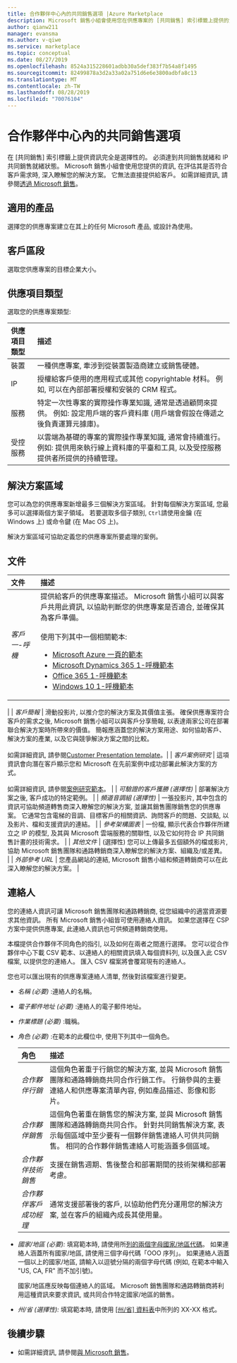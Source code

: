 ```yaml
---
title: 合作夥伴中心內的共同銷售選項 |Azure Marketplace
description: Microsoft 銷售小組會使用您在供應專案的 [共同銷售] 索引標籤上提供的資訊, 在評估其是否符合客戶需求時, 深入瞭解您的解決方案。
author: qianw211
manager: evansma
ms.author: v-qiwe
ms.service: marketplace
ms.topic: conceptual
ms.date: 08/27/2019
ms.openlocfilehash: 8524a315228601adbb30a5def383f7b54a8f1495
ms.sourcegitcommit: 82499878a3d2a33a02a751d6e6e3800adbfa8c13
ms.translationtype: MT
ms.contentlocale: zh-TW
ms.lasthandoff: 08/28/2019
ms.locfileid: "70076104"
---
```

# <a name="co-sell-option-in-partner-center"></a>合作夥伴中心內的共同銷售選項

在 [共同銷售] 索引標籤上提供資訊完全是選擇性的。 必須達到共同銷售就緒和 IP 共同銷售就緒狀態。 Microsoft 銷售小組會使用您提供的資訊, 在評估其是否符合客戶需求時, 深入瞭解您的解決方案。 它無法直接提供給客戶。 如需詳細資訊, 請參閱[透過 Microsoft 銷售](https://docs.microsoft.com/azure/marketplace/partner-center-portal/create-new-saas-offer#sell-through-microsoft)。

## <a name="applicable-products"></a>適用的產品

選擇您的供應專案建立在其上的任何 Microsoft 產品, 或設計為使用。

## <a name="customer-segments"></a>客戶區段

選取您供應專案的目標企業大小。

## <a name="offer-type"></a>供應項目類型

選取您的供應專案類型:

| **供應項目類型**    | **描述**  |
| :------------------- | :-------------------|
| 裝置 | 一種供應專案, 牽涉到從裝置製造商建立或銷售硬體。 |
| IP | 授權給客戶使用的應用程式或其他 copyrightable 材料。 例如, 可以在內部部署授權和安裝的 CRM 程式。 |
| 服務 | 特定一次性專案的實際操作專業知識, 通常是透過顧問來提供。 例如: 設定用戶端的客戶資料庫 (用戶端會假設在傳遞之後負責運算元據庫)。 |
| 受控服務 | 以雲端為基礎的專案的實際操作專業知識, 通常會持續進行。 例如: 提供用來執行線上資料庫的平臺和工具, 以及受控服務提供者所提供的持續管理。 |

## <a name="solution-areas"></a>解決方案區域

您可以為您的供應專案新增最多三個解決方案區域。  針對每個解決方案區域, 您最多可以選擇兩個方案子領域。 若要選取多個子類別, `Ctrl`請使用金鑰 (在 Windows 上) 或命令鍵 (在 Mac OS 上)。

解決方案區域可協助定義您的供應專案所要處理的案例。

## <a name="documents"></a>文件

| **文件**    | **描述**  |
| :------------------- | :-------------------|
| *客戶一-呼機* | 提供給客戶的供應專案描述。 Microsoft 銷售小組可以與客戶共用此資訊, 以協助判斷您的供應專案是否適合, 並確保其為客戶準備。 <br> <br> 使用下列其中一個相關範本: <br> <ul> <li> [Microsoft Azure 一頁的範本](https://aka.ms/Customer-One-Pager_MicrosoftAzure) </li> <li> [Microsoft Dynamics 365 1-呼機範本](https://aka.ms/Customer-One-Pager_MicrosoftDynamics365) </li> <li> [Office 365 1-呼機範本](https://aka.ms/Customer-One-Pager_MicrosoftOffice365) </li> <li> [Windows 10 1-呼機範本](https://aka.ms/Customer-One-Pager_Windows) </li> </ul>
 |
| *客戶簡報* | 滑動投影片, 以推介您的解決方案及其價值主張。 確保供應專案符合客戶的需求之後, Microsoft 銷售小組可以與客戶分享簡報, 以表達兩家公司在部署聯合解決方案時所帶來的價值。 簡報應涵蓋您的解決方案用途、如何協助客戶、解決方案的產業, 以及它與競爭解決方案之間的比較。 <br> <br> 如需詳細資訊, 請參閱[Customer Presentation template](https://aka.ms/GTMServices_CustomerPresentation)。|
| *客戶案例研究* | 這項資訊會向潛在客戶顯示您和 Microsoft 在先前案例中成功部署此解決方案的方式。 <br> <br> 如需詳細資訊, 請參閱[案例研究範本](https://aka.ms/GTM_Case_Study_Template)。 |
| *可驗證的客戶獲勝 (選擇性)* | 部署解決方案之後, 客戶成功的特定範例。 |
| *頻道音調組 (選擇性)* | 一張投影片, 其中包含的資訊可協助頻道轉售商深入瞭解您的解決方案, 並讓其銷售團隊銷售您的供應專案。 它通常包含電梯的音調、目標客戶的相關資訊、詢問客戶的問題、交談點, 以及影片、檔和支援資訊的連結。 |
| *參考架構圖表* | 一份檔, 顯示代表合作夥伴所建立之 IP 的模型, 及其與 Microsoft 雲端服務的關聯性, 以及它如何符合 IP 共同銷售計畫的技術需求。 |
| *其他文件* | (選擇性) 您可以上傳最多五個額外的檔或影片, 協助 Microsoft 銷售團隊和通路轉銷商深入瞭解您的解決方案、組織及/或差異。 |
| *外部參考 URL* | 您產品網站的連結, Microsoft 銷售小組和頻道轉銷商可以在此深入瞭解您的解決方案。 |

## <a name="contacts"></a>連絡人

您的連絡人資訊可讓 Microsoft 銷售團隊和通路轉銷商, 從您組織中的適當資源要求其他資訊。 所有 Microsoft 銷售小組皆可使用連絡人資訊。 如果您選擇在 CSP 方案中提供供應專案, 此連絡人資訊也可供頻道轉銷商使用。 

本檔提供合作夥伴不同角色的指引, 以及如何在兩者之間進行選擇。 您可以從合作夥伴中心下載 CSV 範本、以連絡人的相關資訊填入每個資料列, 以及匯入此 CSV 檔案, 以提供您的連絡人。 匯入 CSV 檔案將會覆寫現有的連絡人。

您也可以匯出現有的供應專案連絡人清單, 然後對該檔案進行變更。

* *名稱 (必要)* :連絡人的名稱。
* *電子郵件地址 (必要)* :連絡人的電子郵件地址。
* *作業標題 (必要)* :職稱。
* *角色 (必要)* :在範本的此欄位中, 使用下列其中一個角色。

    | **角色**    | **描述**  |
    | :------------------- | :-------------------|
    | *合作夥伴行銷* | 這個角色著重于行銷您的解決方案, 並與 Microsoft 銷售團隊和通路轉銷商共同合作行銷工作。 行銷參與的主要連絡人和供應專案清單內容, 例如產品描述、影像和影片。 |
    | *合作夥伴銷售* | 這個角色著重在銷售您的解決方案, 並與 Microsoft 銷售團隊和通路轉銷商共同合作。 針對共同銷售解決方案, 表示每個區域中至少要有一個夥伴銷售連絡人可供共同銷售。 相同的合作夥伴銷售連絡人可能涵蓋多個區域。 |
    | *合作夥伴技術銷售* | 支援在銷售週期、售後整合和部署期間的技術架構和部署考慮。 |
    | *合作夥伴客戶成功經理* | 通常支援部署後的客戶, 以協助他們充分運用您的解決方案, 並在客戶的組織內成長其使用量。 |

* *國家/地區 (必要):* 填寫範本時, 請使用所[列的兩個字母國家/地區代碼](./commercial-marketplace-co-sell-countries.md)。 如果連絡人涵蓋所有國家/地區, 請使用三個字母代碼「OOO 序列」。 如果連絡人涵蓋一個以上的國家/地區, 請輸入以逗號分隔的兩個字母代碼 (例如, 在範本中輸入 "US, CA, FR" 而不加引號)。

    國家/地區應反映每個連絡人的區域。 Microsoft 銷售團隊和通路轉銷商將利用這種資訊來要求資訊, 或共同合作特定國家/地區的銷售。

* *州/省 (選擇性):* 填寫範本時, 請使用 [[州/省] 資料表](./commercial-marketplace-co-sell-states.md)中所列的 XX-XX 格式。

## <a name="next-steps"></a>後續步驟

- 如需詳細資訊, 請參閱[與 Microsoft 銷售](https://partner.microsoft.com/membership/sell-with-microsoft)。
